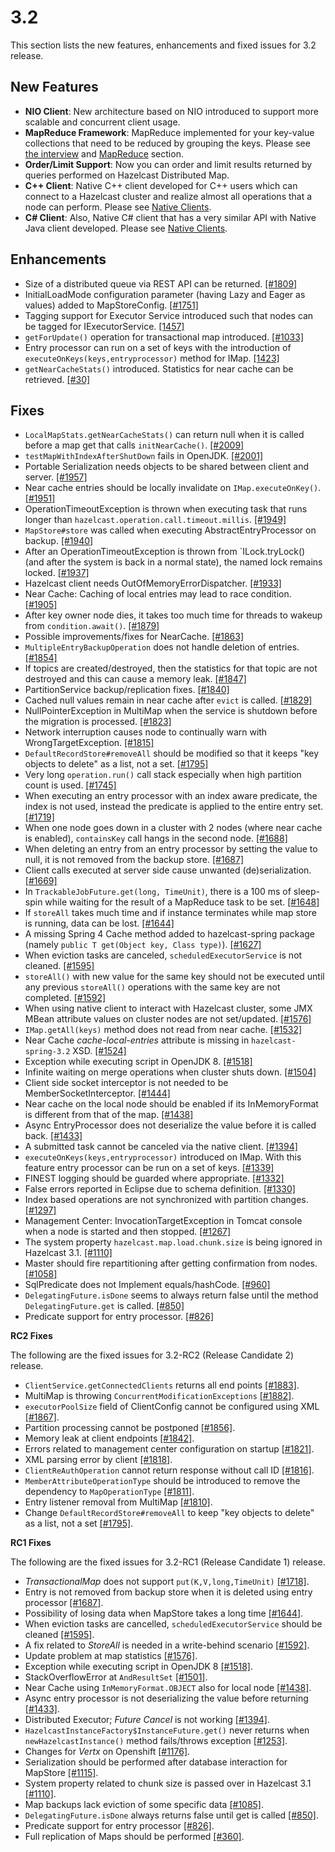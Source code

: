 

# 3.2

This section lists the new features, enhancements and fixed issues for 3.2 release.

## New Features


-	**NIO Client**: New architecture based on NIO introduced to support more scalable and concurrent client usage.
-	**MapReduce Framework**: MapReduce implemented for your key-value collections that need to be reduced by grouping the keys. Please see [the interview](http://www.infoq.com/news/2014/02/hazelcast-mapreduce-api) and [MapReduce](http://docs.hazelcast.org/docs/3.2/manual/html-single/hazelcast-documentation.html#mapreduce) section.
-	**Order/Limit Support**: Now you can order and limit results returned by queries performed on Hazelcast Distributed Map.
-	**C++ Client**: Native C++ client developed for C++ users which can connect to a Hazelcast cluster and realize almost all operations that a node can perform. Please see [Native Clients](http://docs.hazelcast.org/docs/3.2/manual/html-single/hazelcast-documentation.html#native-clients).
-	**C# Client**: Also, Native C# client that has a very similar API with Native Java client developed. Please see [Native Clients](http://docs.hazelcast.org/docs/3.2/manual/html-single/hazelcast-documentation.html#native-clients).

## Enhancements


-	Size of a distributed queue via REST API can be returned. [[#1809]](https://github.com/hazelcast/hazelcast/pull/1809)	
-	InitialLoadMode configuration parameter (having Lazy and Eager as values) added to MapStoreConfig. [[#1751]](https://github.com/hazelcast/hazelcast/pull/1751)
-	Tagging support for Executor Service introduced such that nodes can be tagged for IExecutorService. [[1457]](https://github.com/hazelcast/hazelcast/issues/1457)
-	`getForUpdate()` operation for transactional map introduced. [[#1033]](https://github.com/hazelcast/hazelcast/issues/1033)
-	Entry processor can run on a set of keys with the introduction of `executeOnKeys(keys,entryprocessor)` method for IMap. [[1423]](https://github.com/hazelcast/hazelcast/pull/1423)
-	`getNearCacheStats()` introduced. Statistics for near cache can be retrieved. [[#30]](https://github.com/hazelcast/hazelcast/issues/30)


## Fixes

-	`LocalMapStats.getNearCacheStats()` can return null when it is called before a map get that calls `initNearCache()`. [[#2009]](https://github.com/hazelcast/hazelcast/issues/2009)
-	`testMapWithIndexAfterShutDown` fails in OpenJDK. [[#2001]](https://github.com/hazelcast/hazelcast/issues/2001)
-	Portable Serialization needs objects to be shared between client and server. [[#1957]](https://github.com/hazelcast/hazelcast/issues/1957)
-	Near cache entries should be locally invalidate on `IMap.executeOnKey()`. [[#1951]](https://github.com/hazelcast/hazelcast/issues/1951)
-	OperationTimeoutException is thrown when executing task that runs longer than `hazelcast.operation.call.timeout.millis`. [[#1949]](https://github.com/hazelcast/hazelcast/issues/1949)
-	`MapStore#store` was called when executing AbstractEntryProcessor on backup. [[#1940]](https://github.com/hazelcast/hazelcast/issues/1940)
-	After an OperationTimeoutException is thrown from `ILock.tryLock()	 (and after the system is back in a normal state), the named lock remains locked. [[#1937]](https://github.com/hazelcast/hazelcast/issues/1937)
-	Hazelcast client needs OutOfMemoryErrorDispatcher. [[#1933]](https://github.com/hazelcast/hazelcast/issues/1933)
-	Near Cache: Caching of local entries may lead to race condition. [[#1905]](https://github.com/hazelcast/hazelcast/issues/1905)
-	After key owner node dies, it takes too much time for threads to wakeup from `condition.await()`. [[#1879]](https://github.com/hazelcast/hazelcast/issues/1879)
-	Possible improvements/fixes for NearCache. [[#1863]](https://github.com/hazelcast/hazelcast/issues/1863)
-	`MultipleEntryBackupOperation` does not handle deletion of entries. [[#1854]](https://github.com/hazelcast/hazelcast/issues/1854)
-	If topics are created/destroyed, then the statistics for that topic are not destroyed and this can cause a memory leak. [[#1847]](https://github.com/hazelcast/hazelcast/issues/1847)
-	PartitionService backup/replication fixes. [[#1840]](https://github.com/hazelcast/hazelcast/issues/1840)
-	Cached null values remain in near cache after `evict` is called. [[#1829]](https://github.com/hazelcast/hazelcast/issues/1829)
-	NullPointerException in MultiMap when the service is shutdown before the migration is processed. [[#1823]](https://github.com/hazelcast/hazelcast/issues/1823)
-	Network interruption causes node to continually warn with WrongTargetException. [[#1815]](https://github.com/hazelcast/hazelcast/issues/1815)
-	`DefaultRecordStore#removeAll` should be modified so that it keeps "key objects to delete" as a list, not a set. [[#1795]](https://github.com/hazelcast/hazelcast/issues/1795)
-	Very long `operation.run()` call stack especially when high partition count is used. [[#1745]](https://github.com/hazelcast/hazelcast/issues/1745)
-	When executing an entry processor with an index aware predicate, the index is not used, instead the predicate is applied to the entire entry set. [[#1719]](https://github.com/hazelcast/hazelcast/issues/1719)
-	When one node goes down in a cluster with 2 nodes (where near cache is enabled), `containsKey` call hangs in the second node. [[#1688]](https://github.com/hazelcast/hazelcast/issues/1688)
-	When deleting an entry from an entry processor by setting the value to null, it is not removed from the backup store. [[#1687]](https://github.com/hazelcast/hazelcast/issues/1687)
-	Client calls executed at server side cause unwanted (de)serialization. [[#1669]](https://github.com/hazelcast/hazelcast/issues/1669)
-	In `TrackableJobFuture.get(long, TimeUnit)`, there is a 100 ms of sleep-spin while waiting for the result of a MapReduce task to be set. [[#1648]](https://github.com/hazelcast/hazelcast/issues/1648)
-	If `storeAll` takes much time and if instance terminates while map store is running, data can be lost. [[#1644]](https://github.com/hazelcast/hazelcast/issues/1644)
-	A missing Spring 4 Cache method added to hazelcast-spring package (namely `public T get(Object key, Class type)`). [[#1627]](https://github.com/hazelcast/hazelcast/issues/1627)
-	When eviction tasks are canceled, `scheduledExecutorService` is not cleaned. [[#1595]](https://github.com/hazelcast/hazelcast/issues/1595)
-	`storeAll()` with new value for the same key should not be executed until any previous `storeAll()` operations with the same key are not completed. [[#1592]](https://github.com/hazelcast/hazelcast/issues/1592)
-	When using native client to interact with Hazelcast cluster, some JMX MBean attribute values on cluster nodes are not set/updated. [[#1576]](https://github.com/hazelcast/hazelcast/issues/1576)
-	`IMap.getAll(keys)` method does not read from near cache. [[#1532]](https://github.com/hazelcast/hazelcast/issues/1532)
-	Near Cache *cache-local-entries* attribute is missing in `hazelcast-spring-3.2` XSD. [[#1524]](https://github.com/hazelcast/hazelcast/issues/1524)
-	Exception while executing script in OpenJDK 8. [[#1518]](https://github.com/hazelcast/hazelcast/issues/1518)
-	Infinite waiting on merge operations when cluster shuts down. [[#1504]](https://github.com/hazelcast/hazelcast/issues/1504)
-	Client side socket interceptor is not needed to be MemberSocketInterceptor. [[#1444]](https://github.com/hazelcast/hazelcast/issues/1444)
-	Near cache on the local node should be enabled if its InMemoryFormat is different from that of the map. [[#1438]](https://github.com/hazelcast/hazelcast/issues/1438)
-	Async EntryProcessor does not deserialize the value before it is called back. [[#1433]](https://github.com/hazelcast/hazelcast/issues/1433)
-	A submitted task cannot be canceled via the native client. [[#1394]](https://github.com/hazelcast/hazelcast/issues/1394)
-	`executeOnKeys(keys,entryprocessor)` introduced on IMap. With this feature entry processor can be run on a set of keys. [[#1339]](https://github.com/hazelcast/hazelcast/issues/1339)
-	FINEST logging should be guarded where appropriate. [[#1332]](https://github.com/hazelcast/hazelcast/issues/1332)
-	False errors reported in Eclipse due to schema definition. [[#1330]](https://github.com/hazelcast/hazelcast/issues/1330)
-	Index based operations are not synchronized with partition changes. [[#1297]](https://github.com/hazelcast/hazelcast/issues/1297)
-	Management Center: InvocationTargetException in Tomcat console when a node is started and then stopped. [[#1267]](https://github.com/hazelcast/hazelcast/issues/1267)
-	The system property `hazelcast.map.load.chunk.size` is being ignored in Hazelcast 3.1. [[#1110]](https://github.com/hazelcast/hazelcast/issues/1110)
-	Master should fire repartitioning after getting confirmation from nodes. [[#1058]](https://github.com/hazelcast/hazelcast/issues/1058)
-	SqlPredicate does not Implement equals/hashCode. [[#960]](https://github.com/hazelcast/hazelcast/issues/960)
-	`DelegatingFuture.isDone` seems to always return false until the method `DelegatingFuture.get` is called. [[#850]](https://github.com/hazelcast/hazelcast/issues/850)
-	Predicate support for entry processor. [[#826]](https://github.com/hazelcast/hazelcast/issues/826)



**RC2 Fixes**

The following are the fixed issues for 3.2-RC2 (Release Candidate 2) release.


-	`ClientService.getConnectedClients` returns all end points [[#1883]](https://github.com/hazelcast/hazelcast/issues/1883).
-	MultiMap is throwing `ConcurrentModificationExceptions` [[#1882]](https://github.com/hazelcast/hazelcast/issues/1882).
-	`executorPoolSize` field of ClientConfig cannot be configured using XML [[#1867]](https://github.com/hazelcast/hazelcast/issues/1867).
-	Partition processing cannot be postponed [[#1856]](https://github.com/hazelcast/hazelcast/pull/1856).
-	Memory leak at client endpoints [[#1842]](https://github.com/hazelcast/hazelcast/pull/1842).
-	Errors related to management center configuration on startup [[#1821]](https://github.com/hazelcast/hazelcast/pull/1821).
-	XML parsing error by client [[#1818]](https://github.com/hazelcast/hazelcast/pull/1818).
-	`ClientReAuthOperation` cannot return response without call ID [[#1816]](https://github.com/hazelcast/hazelcast/issues/1816).
-	`MemberAttributeOperationType` should be introduced to remove the dependency to `MapOperationType` [[#1811]](https://github.com/hazelcast/hazelcast/pull/1811).
-	Entry listener removal from MultiMap [[#1810]](https://github.com/hazelcast/hazelcast/pull/1810).
-	Change `DefaultRecordStore#removeAll` to keep "key objects to delete" as a list, not a set [[#1795]](https://github.com/hazelcast/hazelcast/issues/1795).

**RC1 Fixes**

The following are the fixed issues for 3.2-RC1 (Release Candidate 1) release.


-	*TransactionalMap* does not support `put(K,V,long,TimeUnit)` [[#1718]](https://github.com/hazelcast/hazelcast/issues/1718).
-	Entry is not removed from backup store when it is deleted using entry processor [[#1687]](https://github.com/hazelcast/hazelcast/issues/1687).
-	Possibility of losing data when MapStore takes a long time [[#1644]](https://github.com/hazelcast/hazelcast/issues/1644).
-	When eviction tasks are cancelled, `scheduledExecutorService` should be cleaned	[[#1595]](https://github.com/hazelcast/hazelcast/issues/1595).
-	A fix related to *StoreAll* is needed in a write-behind scenario [[#1592]](https://github.com/hazelcast/hazelcast/issues/1592).
-	Update problem at map statistics [[#1576]](https://github.com/hazelcast/hazelcast/issues/1576).
-	Exception while executing script in OpenJDK 8 [[#1518]](https://github.com/hazelcast/hazelcast/issues/1518).
-	StackOverflowError at `AndResultSet` [[#1501]](https://github.com/hazelcast/hazelcast/issues/1501).
-	Near Cache using `InMemoryFormat.OBJECT` also for local node [[#1438]](https://github.com/hazelcast/hazelcast/issues/1438).
-	Async entry processor is not deserializing the value before returning [[#1433]](https://github.com/hazelcast/hazelcast/issues/1433).
-	Distributed Executor; *Future Cancel* is not working [[#1394]](https://github.com/hazelcast/hazelcast/issues/1394).
-	`HazelcastInstanceFactory$InstanceFuture.get()` never returns when `newHazelcastInstance()` method fails/throws exception [[#1253]](https://github.com/hazelcast/hazelcast/issues/1253).
-	Changes for *Vertx* on Openshift [[#1176]](https://github.com/hazelcast/hazelcast/pull/1176).
-	Serialization should be performed after database interaction for MapStore [[#1115]](https://github.com/hazelcast/hazelcast/issues/1115).
-	System property related to chunk size is passed over in Hazelcast 3.1 [[#1110]](https://github.com/hazelcast/hazelcast/issues/1110).
-	Map backups lack eviction of some specific data [[#1085]](https://github.com/hazelcast/hazelcast/issues/1085).
-	`DelegatingFuture.isDone` always returns false until get is called [[#850]](https://github.com/hazelcast/hazelcast/issues/850).
-	Predicate support for entry processor [[#826]](https://github.com/hazelcast/hazelcast/issues/826).
-	Full replication of Maps should be performed [[#360]](https://github.com/hazelcast/hazelcast/issues/360).



